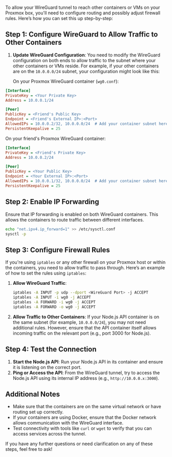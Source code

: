 To allow your WireGuard tunnel to reach other containers or VMs on your Proxmox box, you'll need to configure routing and possibly adjust firewall rules. Here’s how you can set this up step-by-step:

## Step 1: Configure WireGuard to Allow Traffic to Other Containers

1) **Update WireGuard Configuration**: You need to modify the WireGuard configuration on both ends to allow traffic to the subnet where your other containers or VMs reside. For example, if your other containers are on the `10.0.0.0/24` subnet, your configuration might look like this:
    
    On your Proxmox WireGuard container (`wg0.conf`):

```ini
[Interface]
PrivateKey = <Your Private Key>
Address = 10.0.0.1/24

[Peer]
PublicKey = <Friend's Public Key>
Endpoint = <Friend's External IP>:<Port>
AllowedIPs = 10.0.0.2/32, 10.0.0.0/24  # Add your container subnet here
PersistentKeepalive = 25
```

On your friend's Proxmox WireGuard container:

```ini
[Interface]
PrivateKey = <Friend's Private Key>
Address = 10.0.0.2/24

[Peer]
PublicKey = <Your Public Key>
Endpoint = <Your External IP>:<Port>
AllowedIPs = 10.0.0.1/32, 10.0.0.0/24  # Add your container subnet here
PersistentKeepalive = 25
```

## Step 2: Enable IP Forwarding

Ensure that IP forwarding is enabled on both WireGuard containers. This allows the containers to route traffic between different interfaces.

```bash
echo "net.ipv4.ip_forward=1" >> /etc/sysctl.conf
sysctl -p
```

## Step 3: Configure Firewall Rules

If you're using `iptables` or any other firewall on your Proxmox host or within the containers, you need to allow traffic to pass through. Here’s an example of how to set the rules using `iptables`:

1) **Allow WireGuard Traffic**:

    ```bash
    iptables -A INPUT -p udp --dport <WireGuard Port> -j ACCEPT
    iptables -A INPUT -i wg0 -j ACCEPT
    iptables -A FORWARD -i wg0 -j ACCEPT
    iptables -A FORWARD -o wg0 -j ACCEPT
    ```

2) **Allow Traffic to Other Containers**: If your Node.js API container is on the same subnet (for example, `10.0.0.0/24`), you may not need additional rules. However, ensure that the API container itself allows incoming traffic on the relevant port (e.g., port 3000 for Node.js).

## Step 4: Test the Connection

1) **Start the Node.js API**: Run your Node.js API in its container and ensure it is listening on the correct port.
2) **Ping or Access the API**: From the WireGuard tunnel, try to access the Node.js API using its internal IP address (e.g., `http://10.0.0.x:3000`).

## Additional Notes

- Make sure that the containers are on the same virtual network or have routing set up correctly.
- If your containers are using Docker, ensure that the Docker network allows communication with the WireGuard interface.
- Test connectivity with tools like `curl` or `wget` to verify that you can access services across the tunnel.

If you have any further questions or need clarification on any of these steps, feel free to ask!
